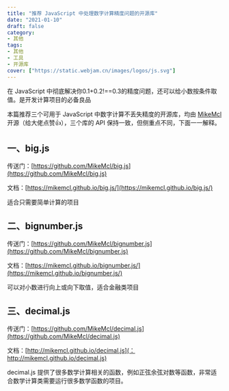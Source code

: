 ```yaml
---
title: "推荐 JavaScript 中处理数字计算精度问题的开源库"
date: "2021-01-10"
draft: false
category:
- 其他
tags:
- 其他
- 工具
- 开源库
cover: ["https://static.webjam.cn/images/logos/js.svg"]
---
```



在 JavaScript 中彻底解决你0.1+0.2!==0.3的精度问题，还可以给小数按条件取值。是开发计算项目的必备良品



本篇推荐三个可用于 JavaScript 中数字计算不丢失精度的开源库，均由 [MikeMcl](https://github.com/MikeMcl) 开源（给大佬点赞👍），三个库的 API 保持一致，但侧重点不同，下面一一解释。


## 一、big.js

传送门：[https://github.com/MikeMcl/big.js](https://github.com/MikeMcl/big.js)

文档：[https://mikemcl.github.io/big.js/](https://mikemcl.github.io/big.js/)

适合只需要简单计算的项目

## 二、bignumber.js

传送门：[https://github.com/MikeMcl/bignumber.js](https://github.com/MikeMcl/bignumber.js)

文档：[https://mikemcl.github.io/bignumber.js/](https://mikemcl.github.io/bignumber.js/)

可以对小数进行向上或向下取值，适合金融类项目

## 三、decimal.js

传送门：[https://github.com/MikeMcl/decimal.js](https://github.com/MikeMcl/decimal.js)

文档：[http://mikemcl.github.io/decimal.js](：http://mikemcl.github.io/decimal.js)

decimal.js 提供了很多数学计算相关的函数，例如正弦余弦对数等函数，非常适合数学计算类需要运行很多数学函数的项目。
